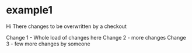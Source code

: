 example1
========
Hi There 
changes to be overwritten by a checkout

Change 1 - Whole load of changes here
Change 2 - more changes
Change 3 - few more changes by someone
